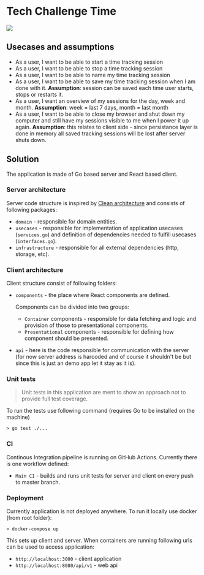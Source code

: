 # Tech Challenge Time

![](https://github.com/michaldziurowski/tech-challenge-time/workflows/Main%20CI/badge.svg)

## Usecases and assumptions

-   As a user, I want to be able to start a time tracking session
-   As a user, I want to be able to stop a time tracking session
-   As a user, I want to be able to name my time tracking session
-   As a user, I want to be able to save my time tracking session when I am done with it. **Assumption**: session can be saved each time user starts, stops or restarts it.
-   As a user, I want an overview of my sessions for the day, week and month. **Assumption**: week = last 7 days, month = last month
-   As a user, I want to be able to close my browser and shut down my computer and still have my sessions visible to me when I power it up again. **Assumption**: this relates to client side - since persistance layer is done in memory all saved tracking sessions will be lost after server shuts down.

## Solution

The application is made of Go based server and React based client.

### Server architecture

Server code structure is inspired by [Clean architecture](https://blog.cleancoder.com/uncle-bob/2012/08/13/the-clean-architecture.html) and consists of following packages:

-   `domain` - responsible for domain entities.
-   `usecases` - responsible for implementation of application usecases (`services.go`) and definition of dependencies needed to fulfill usecases (`interfaces.go`).
-   `infrastructure` - responsible for all external dependencies (http, storage, etc).

### Client architecture

Client structure consist of following folders:

-   `components` - the place where React components are defined.

    Components can be divided into two groups:

    -   `Container` components - responsible for data fetching and logic and provision of those to presentational components.
    -   `Presentational` components - responsible for defining how component should be presented.

-   `api` - here is the code responsible for communication with the server (for now server address is harcoded and of course it shouldn't be but since this is just an demo app let it stay as it is).

### Unit tests

> Unit tests in this application are ment to show an approach not to provide full test coverage.

To run the tests use following command (requires Go to be installed on the machine)

```
> go test ./...
```

### CI

Continous Integration pipeline is running on GitHub Actions. Currently there is one workflow defined:

-   `Main CI` - builds and runs unit tests for server and client on every push to master branch.

### Deployment

Currently application is not deployed anywhere.
To run it locally use docker (from root folder):

```
> docker-compose up
```

This sets up client and server. When containers are running following urls can be used to access application:

-   `http://localhost:3000` - client application
-   `http://localhost:8080/api/v1` - web api
